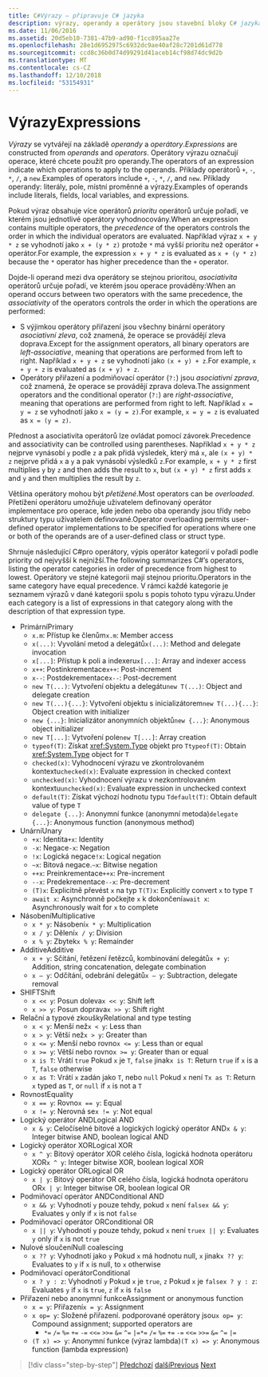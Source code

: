 ```yaml
---
title: C#Výrazy – připravuje C# jazyka
description: výrazy, operandy a operátory jsou stavební bloky C# jazyka
ms.date: 11/06/2016
ms.assetid: 20d5eb10-7381-47b9-ad90-f1cc895aa27e
ms.openlocfilehash: 28e1d6952975c6932dc9ae40af28c7201d61d778
ms.sourcegitcommit: ccd8c36b0d74d99291d41aceb14cf98d74dc9d2b
ms.translationtype: MT
ms.contentlocale: cs-CZ
ms.lasthandoff: 12/10/2018
ms.locfileid: "53154931"
---
```

# <a name="expressions"></a><span data-ttu-id="83e28-103">Výrazy</span><span class="sxs-lookup"><span data-stu-id="83e28-103">Expressions</span></span>

<span data-ttu-id="83e28-104">*Výrazy* se vytvářejí na základě *operandy* a *operátory*.</span><span class="sxs-lookup"><span data-stu-id="83e28-104">*Expressions* are constructed from *operands* and *operators*.</span></span> <span data-ttu-id="83e28-105">Operátory výrazu označují operace, které chcete použít pro operandy.</span><span class="sxs-lookup"><span data-stu-id="83e28-105">The operators of an expression indicate which operations to apply to the operands.</span></span> <span data-ttu-id="83e28-106">Příklady operátorů `+`, `-`, `*`, `/`, a `new`.</span><span class="sxs-lookup"><span data-stu-id="83e28-106">Examples of operators include `+`, `-`, `*`, `/`, and `new`.</span></span> <span data-ttu-id="83e28-107">Příklady operandy: literály, pole, místní proměnné a výrazy.</span><span class="sxs-lookup"><span data-stu-id="83e28-107">Examples of operands include literals, fields, local variables, and expressions.</span></span>

<span data-ttu-id="83e28-108">Pokud výraz obsahuje více operátorů *prioritu* operátorů určuje pořadí, ve kterém jsou jednotlivé operátory vyhodnocovány.</span><span class="sxs-lookup"><span data-stu-id="83e28-108">When an expression contains multiple operators, the *precedence* of the operators controls the order in which the individual operators are evaluated.</span></span> <span data-ttu-id="83e28-109">Například výraz `x + y * z` se vyhodnotí jako `x + (y * z)` protože `*` má vyšší prioritu než operátor `+` operátor.</span><span class="sxs-lookup"><span data-stu-id="83e28-109">For example, the expression `x + y * z` is evaluated as `x + (y * z)` because the `*` operator has higher precedence than the `+` operator.</span></span>

<span data-ttu-id="83e28-110">Dojde-li operand mezi dva operátory se stejnou prioritou, *asociativita* operátorů určuje pořadí, ve kterém jsou operace prováděny:</span><span class="sxs-lookup"><span data-stu-id="83e28-110">When an operand occurs between two operators with the same precedence, the *associativity* of the operators controls the order in which the operations are performed:</span></span>

*   <span data-ttu-id="83e28-111">S výjimkou operátory přiřazení jsou všechny binární operátory *asociativní zleva*, což znamená, že operace se provádějí zleva doprava.</span><span class="sxs-lookup"><span data-stu-id="83e28-111">Except for the assignment operators, all binary operators are *left-associative*, meaning that operations are performed from left to right.</span></span> <span data-ttu-id="83e28-112">Například `x + y + z` se vyhodnotí jako `(x + y) + z`.</span><span class="sxs-lookup"><span data-stu-id="83e28-112">For example, `x + y + z` is evaluated as `(x + y) + z`.</span></span>
*   <span data-ttu-id="83e28-113">Operátory přiřazení a podmiňovací operátor (`?:`) jsou *asociativní zprava*, což znamená, že operace se provádějí zprava doleva.</span><span class="sxs-lookup"><span data-stu-id="83e28-113">The assignment operators and the conditional operator (`?:`) are *right-associative*, meaning that operations are performed from right to left.</span></span> <span data-ttu-id="83e28-114">Například `x = y = z` se vyhodnotí jako `x = (y = z)`.</span><span class="sxs-lookup"><span data-stu-id="83e28-114">For example, `x = y = z` is evaluated as `x = (y = z)`.</span></span>

<span data-ttu-id="83e28-115">Přednost a asociativita operátorů lze ovládat pomocí závorek.</span><span class="sxs-lookup"><span data-stu-id="83e28-115">Precedence and associativity can be controlled using parentheses.</span></span> <span data-ttu-id="83e28-116">Například `x + y * z` nejprve vynásobí `y` podle `z` a pak přidá výsledek, který má `x`, ale `(x + y) * z` nejprve přidá `x` a `y` a pak vynásobí výsledků `z`.</span><span class="sxs-lookup"><span data-stu-id="83e28-116">For example, `x + y * z` first multiplies `y` by `z` and then adds the result to `x`, but `(x + y) * z` first adds `x` and `y` and then multiplies the result by `z`.</span></span>

<span data-ttu-id="83e28-117">Většina operátory mohou být *přetížené*.</span><span class="sxs-lookup"><span data-stu-id="83e28-117">Most operators can be *overloaded*.</span></span> <span data-ttu-id="83e28-118">Přetížení operátoru umožňuje uživatelem definovaný operátor implementace pro operace, kde jeden nebo oba operandy jsou třídy nebo struktury typu uživatelem definované.</span><span class="sxs-lookup"><span data-stu-id="83e28-118">Operator overloading permits user-defined operator implementations to be specified for operations where one or both of the operands are of a user-defined class or struct type.</span></span>

<span data-ttu-id="83e28-119">Shrnuje následující C#pro operátory, výpis operátor kategorií v pořadí podle priority od nejvyšší k nejnižší.</span><span class="sxs-lookup"><span data-stu-id="83e28-119">The following summarizes C#’s operators, listing the operator categories in order of precedence from highest to lowest.</span></span> <span data-ttu-id="83e28-120">Operátory ve stejné kategorii mají stejnou prioritu.</span><span class="sxs-lookup"><span data-stu-id="83e28-120">Operators in the same category have equal precedence.</span></span> <span data-ttu-id="83e28-121">V rámci každé kategorie je seznamem výrazů v dané kategorii spolu s popis tohoto typu výrazu.</span><span class="sxs-lookup"><span data-stu-id="83e28-121">Under each category is a list of expressions in that category along with the description of that expression type.</span></span>

* <span data-ttu-id="83e28-122">Primární</span><span class="sxs-lookup"><span data-stu-id="83e28-122">Primary</span></span>
    - <span data-ttu-id="83e28-123">`x.m`: Přístup ke členům</span><span class="sxs-lookup"><span data-stu-id="83e28-123">`x.m`: Member access</span></span>
    - <span data-ttu-id="83e28-124">`x(...)`: Vyvolání metod a delegátů</span><span class="sxs-lookup"><span data-stu-id="83e28-124">`x(...)`: Method and delegate invocation</span></span>
    - <span data-ttu-id="83e28-125">`x[...]`: Přístup k poli a indexeru</span><span class="sxs-lookup"><span data-stu-id="83e28-125">`x[...]`: Array and indexer access</span></span>
    - <span data-ttu-id="83e28-126">`x++`: Postinkrementace</span><span class="sxs-lookup"><span data-stu-id="83e28-126">`x++`: Post-increment</span></span>
    - <span data-ttu-id="83e28-127">`x--`: Postdekrementace</span><span class="sxs-lookup"><span data-stu-id="83e28-127">`x--`: Post-decrement</span></span>
    - <span data-ttu-id="83e28-128">`new T(...)`: Vytvoření objektu a delegátu</span><span class="sxs-lookup"><span data-stu-id="83e28-128">`new T(...)`: Object and delegate creation</span></span>
    - <span data-ttu-id="83e28-129">`new T(...){...}`: Vytvoření objektu s inicializátorem</span><span class="sxs-lookup"><span data-stu-id="83e28-129">`new T(...){...}`: Object creation with initializer</span></span>
    - <span data-ttu-id="83e28-130">`new {...}`:  Inicializátor anonymních objektů</span><span class="sxs-lookup"><span data-stu-id="83e28-130">`new {...}`:  Anonymous object initializer</span></span>
    - <span data-ttu-id="83e28-131">`new T[...]`: Vytvoření pole</span><span class="sxs-lookup"><span data-stu-id="83e28-131">`new T[...]`: Array creation</span></span>
    - <span data-ttu-id="83e28-132">`typeof(T)`: Získat <xref:System.Type> objekt pro `T`</span><span class="sxs-lookup"><span data-stu-id="83e28-132">`typeof(T)`: Obtain <xref:System.Type> object for `T`</span></span>
    - <span data-ttu-id="83e28-133">`checked(x)`: Vyhodnocení výrazu ve zkontrolovaném kontextu</span><span class="sxs-lookup"><span data-stu-id="83e28-133">`checked(x)`: Evaluate expression in checked context</span></span>
    - <span data-ttu-id="83e28-134">`unchecked(x)`: Vyhodnocení výrazu v nezkontrolovaném kontextu</span><span class="sxs-lookup"><span data-stu-id="83e28-134">`unchecked(x)`: Evaluate expression in unchecked context</span></span>
    - <span data-ttu-id="83e28-135">`default(T)`: Získat výchozí hodnotu typu `T`</span><span class="sxs-lookup"><span data-stu-id="83e28-135">`default(T)`: Obtain default value of type `T`</span></span>
    - <span data-ttu-id="83e28-136">`delegate {...}`: Anonymní funkce (anonymní metoda)</span><span class="sxs-lookup"><span data-stu-id="83e28-136">`delegate {...}`: Anonymous function (anonymous method)</span></span>
* <span data-ttu-id="83e28-137">Unární</span><span class="sxs-lookup"><span data-stu-id="83e28-137">Unary</span></span>
    - <span data-ttu-id="83e28-138">`+x`: Identita</span><span class="sxs-lookup"><span data-stu-id="83e28-138">`+x`: Identity</span></span>
    - <span data-ttu-id="83e28-139">`-x`: Negace</span><span class="sxs-lookup"><span data-stu-id="83e28-139">`-x`: Negation</span></span>
    - <span data-ttu-id="83e28-140">`!x`: Logická negace</span><span class="sxs-lookup"><span data-stu-id="83e28-140">`!x`: Logical negation</span></span>
    - <span data-ttu-id="83e28-141">`~x`: Bitová negace.</span><span class="sxs-lookup"><span data-stu-id="83e28-141">`~x`: Bitwise negation</span></span>
    - <span data-ttu-id="83e28-142">`++x`: Preinkrementace</span><span class="sxs-lookup"><span data-stu-id="83e28-142">`++x`: Pre-increment</span></span>
    - <span data-ttu-id="83e28-143">`--x`: Predekrementace</span><span class="sxs-lookup"><span data-stu-id="83e28-143">`--x`: Pre-decrement</span></span>
    - <span data-ttu-id="83e28-144">`(T)x`: Explicitně převést `x` na typ `T`</span><span class="sxs-lookup"><span data-stu-id="83e28-144">`(T)x`: Explicitly convert `x` to type `T`</span></span>
    - <span data-ttu-id="83e28-145">`await x`: Asynchronně počkejte `x` k dokončení</span><span class="sxs-lookup"><span data-stu-id="83e28-145">`await x`: Asynchronously wait for `x` to complete</span></span>
* <span data-ttu-id="83e28-146">Násobení</span><span class="sxs-lookup"><span data-stu-id="83e28-146">Multiplicative</span></span>
    - <span data-ttu-id="83e28-147">`x * y`: Násobení</span><span class="sxs-lookup"><span data-stu-id="83e28-147">`x * y`: Multiplication</span></span>
    - <span data-ttu-id="83e28-148">`x / y`: Dělení</span><span class="sxs-lookup"><span data-stu-id="83e28-148">`x / y`: Division</span></span>
    - <span data-ttu-id="83e28-149">`x % y`: Zbytek</span><span class="sxs-lookup"><span data-stu-id="83e28-149">`x % y`: Remainder</span></span>
* <span data-ttu-id="83e28-150">Additive</span><span class="sxs-lookup"><span data-stu-id="83e28-150">Additive</span></span>
    - <span data-ttu-id="83e28-151">`x + y`: Sčítání, řetězení řetězců, kombinování delegátů</span><span class="sxs-lookup"><span data-stu-id="83e28-151">`x + y`: Addition, string concatenation, delegate combination</span></span>
    - <span data-ttu-id="83e28-152">`x – y`: Odčítání, odebrání delegátů</span><span class="sxs-lookup"><span data-stu-id="83e28-152">`x – y`: Subtraction, delegate removal</span></span>
* <span data-ttu-id="83e28-153">SHIFT</span><span class="sxs-lookup"><span data-stu-id="83e28-153">Shift</span></span>
    - <span data-ttu-id="83e28-154">`x << y`: Posun doleva</span><span class="sxs-lookup"><span data-stu-id="83e28-154">`x << y`: Shift left</span></span>
    - <span data-ttu-id="83e28-155">`x >> y`: Posun doprava</span><span class="sxs-lookup"><span data-stu-id="83e28-155">`x >> y`: Shift right</span></span>
* <span data-ttu-id="83e28-156">Relační a typové zkoušky</span><span class="sxs-lookup"><span data-stu-id="83e28-156">Relational and type testing</span></span>
    - <span data-ttu-id="83e28-157">`x < y`: Menší než</span><span class="sxs-lookup"><span data-stu-id="83e28-157">`x < y`: Less than</span></span>
    - <span data-ttu-id="83e28-158">`x > y`: Větší než</span><span class="sxs-lookup"><span data-stu-id="83e28-158">`x > y`: Greater than</span></span>
    - <span data-ttu-id="83e28-159">`x <= y`: Menší nebo rovno</span><span class="sxs-lookup"><span data-stu-id="83e28-159">`x <= y`: Less than or equal</span></span>
    - <span data-ttu-id="83e28-160">`x >= y`: Větší nebo rovno</span><span class="sxs-lookup"><span data-stu-id="83e28-160">`x >= y`: Greater than or equal</span></span>
    - <span data-ttu-id="83e28-161">`x is T`: Vrátí `true` Pokud `x` je `T`, `false` jinak</span><span class="sxs-lookup"><span data-stu-id="83e28-161">`x is T`: Return `true` if `x` is a `T`, `false` otherwise</span></span>
    - <span data-ttu-id="83e28-162">`x as T`: Vrátí `x` zadán jako `T`, nebo `null` Pokud `x` není `T`</span><span class="sxs-lookup"><span data-stu-id="83e28-162">`x as T`: Return `x` typed as `T`, or `null` if `x` is not a `T`</span></span>
* <span data-ttu-id="83e28-163">Rovnost</span><span class="sxs-lookup"><span data-stu-id="83e28-163">Equality</span></span>
    - <span data-ttu-id="83e28-164">`x == y`: Rovno</span><span class="sxs-lookup"><span data-stu-id="83e28-164">`x == y`: Equal</span></span>
    - <span data-ttu-id="83e28-165">`x != y`: Nerovná se</span><span class="sxs-lookup"><span data-stu-id="83e28-165">`x != y`: Not equal</span></span>
* <span data-ttu-id="83e28-166">Logický operátor AND</span><span class="sxs-lookup"><span data-stu-id="83e28-166">Logical AND</span></span>
    - <span data-ttu-id="83e28-167">`x & y`: Celočíselné bitové a logických logický operátor AND</span><span class="sxs-lookup"><span data-stu-id="83e28-167">`x & y`: Integer bitwise AND, boolean logical AND</span></span>
* <span data-ttu-id="83e28-168">Logický operátor XOR</span><span class="sxs-lookup"><span data-stu-id="83e28-168">Logical XOR</span></span>
    - <span data-ttu-id="83e28-169">`x ^ y`: Bitový operátor XOR celého čísla, logická hodnota operátoru XOR</span><span class="sxs-lookup"><span data-stu-id="83e28-169">`x ^ y`: Integer bitwise XOR, boolean logical XOR</span></span>
* <span data-ttu-id="83e28-170">Logický operátor OR</span><span class="sxs-lookup"><span data-stu-id="83e28-170">Logical OR</span></span>
    - <span data-ttu-id="83e28-171">`x | y`: Bitový operátor OR celého čísla, logická hodnota operátoru OR</span><span class="sxs-lookup"><span data-stu-id="83e28-171">`x | y`: Integer bitwise OR, boolean logical OR</span></span>
* <span data-ttu-id="83e28-172">Podmiňovací operátor AND</span><span class="sxs-lookup"><span data-stu-id="83e28-172">Conditional AND</span></span>
    - <span data-ttu-id="83e28-173">`x && y`: Vyhodnotí `y` pouze tehdy, pokud `x` není `false`</span><span class="sxs-lookup"><span data-stu-id="83e28-173">`x && y`: Evaluates `y` only if `x` is not `false`</span></span>
* <span data-ttu-id="83e28-174">Podmiňovací operátor OR</span><span class="sxs-lookup"><span data-stu-id="83e28-174">Conditional OR</span></span>
    - <span data-ttu-id="83e28-175">`x || y`: Vyhodnotí `y` pouze tehdy, pokud `x` není `true`</span><span class="sxs-lookup"><span data-stu-id="83e28-175">`x || y`: Evaluates `y` only if `x` is not `true`</span></span>
* <span data-ttu-id="83e28-176">Nulové sloučení</span><span class="sxs-lookup"><span data-stu-id="83e28-176">Null coalescing</span></span>
    - <span data-ttu-id="83e28-177">`x ?? y`: Vyhodnotí jako `y` Pokud `x` má hodnotu null, `x` jinak</span><span class="sxs-lookup"><span data-stu-id="83e28-177">`x ?? y`: Evaluates to `y` if `x` is null, to `x` otherwise</span></span>
* <span data-ttu-id="83e28-178">Podmiňovací operátor</span><span class="sxs-lookup"><span data-stu-id="83e28-178">Conditional</span></span>
    - <span data-ttu-id="83e28-179">`x ? y : z`: Vyhodnotí `y` Pokud `x` je `true`, `z` Pokud `x` je `false`</span><span class="sxs-lookup"><span data-stu-id="83e28-179">`x ? y : z`: Evaluates `y` if `x` is `true`, `z` if `x` is `false`</span></span>
* <span data-ttu-id="83e28-180">Přiřazení nebo anonymní funkce</span><span class="sxs-lookup"><span data-stu-id="83e28-180">Assignment or anonymous function</span></span>
    - <span data-ttu-id="83e28-181">`x = y`: Přiřazení</span><span class="sxs-lookup"><span data-stu-id="83e28-181">`x = y`: Assignment</span></span>
    - <span data-ttu-id="83e28-182">`x op= y`: Složené přiřazení. podporované operátory jsou</span><span class="sxs-lookup"><span data-stu-id="83e28-182">`x op= y`: Compound assignment; supported operators are</span></span>
        - <span data-ttu-id="83e28-183">`*=`   `/=`   `%=`   `+=`   `-=`   `<<=`   `>>=`   `&=`  `^=`  `|=`</span><span class="sxs-lookup"><span data-stu-id="83e28-183">`*=`   `/=`   `%=`   `+=`   `-=`   `<<=`   `>>=`   `&=`  `^=`  `|=`</span></span>
    - <span data-ttu-id="83e28-184">`(T x) => y`: Anonymní funkce (výraz lambda)</span><span class="sxs-lookup"><span data-stu-id="83e28-184">`(T x) => y`: Anonymous function (lambda expression)</span></span>

>[!div class="step-by-step"]
><span data-ttu-id="83e28-185">[Předchozí](types-and-variables.md)
>[další](statements.md)</span><span class="sxs-lookup"><span data-stu-id="83e28-185">[Previous](types-and-variables.md)
[Next](statements.md)</span></span>
